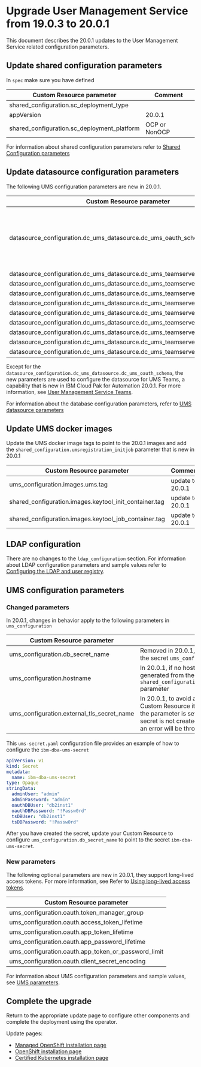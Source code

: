 # Upgrade User Management Service from 19.0.3 to 20.0.1

This document describes the 20.0.1 updates to the User Management Service related configuration parameters.

## Update shared configuration parameters

In `spec` make sure you have defined

| Custom Resource parameter                                                      |        Comment    |
| ------------------------------------------------------------------------------ | ------------------|
| shared_configuration.sc_deployment_type                                        |                   |
| appVersion                                                                     |  20.0.1           |
| shared_configuration.sc_deployment_platform                                    |  OCP or NonOCP    |

For information about shared configuration parameters refer to [Shared Configuration parameters](https://www.ibm.com/support/knowledgecenter/SSYHZ8_20.0.x/com.ibm.dba.ref/k8s_topics/ref_shared_config_params.html)


## Update datasource configuration parameters

The following UMS configuration parameters are new in 20.0.1. 

| Custom Resource parameter                                                      |        Comment    |
| ------------------------------------------------------------------------------ | ------------------|
| datasource_configuration.dc_ums_datasource.dc_ums_oauth_schema                 | Optional parameter, can be specified if a schema was created. |
| datasource_configuration.dc_ums_datasource.dc_ums_teamserver_type              |                   |
| datasource_configuration.dc_ums_datasource.dc_ums_teamserver_host              |                   |
| datasource_configuration.dc_ums_datasource.dc_ums_teamserver_port              |                   |
| datasource_configuration.dc_ums_datasource.dc_ums_teamserver_name              |                   |
| datasource_configuration.dc_ums_datasource.dc_ums_teamserver_ssl               |                   |
| datasource_configuration.dc_ums_datasource.dc_ums_teamserver_ssl_secret_name   |                   |
| datasource_configuration.dc_ums_datasource.dc_ums_teamserver_driverfiles       |                   |
| datasource_configuration.dc_ums_datasource.dc_ums_teamserver_alternate_hosts   |                   |
| datasource_configuration.dc_ums_datasource.dc_ums_teamserver_alternate_ports   |                   |

Except for the `datasource_configuration.dc_ums_datasource.dc_ums_oauth_schema`, the new parameters are used to configure the datasource for 
UMS Teams, a capability that is new in IBM Cloud Pak for Automation 20.0.1. For more information, see [User Management Service Teams](https://www.ibm.com/support/knowledgecenter/SSYHZ8_20.0.x/com.ibm.dba.offerings/topics/con_ums_teams_option.html).

For information about the database configuration parameters, refer to [UMS datasource parameters](https://www.ibm.com/support/knowledgecenter/SSYHZ8_20.0.x/com.ibm.dba.ref/k8s_topics/ref_ums_params_database.html)

## Update UMS docker images

Update the UMS docker image tags to point to the 20.0.1 images and add the `shared_configuration.umsregistration_initjob` parameter that is new in 20.0.1


| Custom Resource parameter                                                      |        Comment    |
| ------------------------------------------------------------------------------ | ------------------|
| ums_configuration.images.ums.tag                                               | update to 20.0.1            |
| shared_configuration.images.keytool_init_container.tag              |  update to 20.0.1                 |
| shared_configuration.images.keytool_job_container.tag              |   update to 20.0.1                |


## LDAP configuration

There are no changes to the `ldap_configuration` section.
For information about LDAP configuration parameters and sample values refer to [Configuring the LDAP and user registry](https://www.ibm.com/support/knowledgecenter/SSYHZ8_20.0.x/com.ibm.dba.ref/k8s_topics/ref_k8s_ldap.html).


## UMS configuration parameters

### Changed parameters

In 20.0.1, changes in behavior apply to the following parameters in `ums_configuration` 

| Custom Resource parameter                     |              Comment |
| --------------------------------------------- | -------------------- |
| ums_configuration.db_secret_name              | Removed in 20.0.1, move the database credentials to the secret `ums_configuration.admin_secret_name`    |
| ums_configuration.hostname                    | In 20.0.1, if no hostname is specified, the hostname is generated from the `shared_configuration.sc_deployment_hostname_suffix` parameter  |
| ums_configuration.external_tls_secret_name    | In 20.0.1, to avoid an invalid configuration in the Custom Resource it is required to create the secret if the parameter is set. If the parameter is set, but the secret is not created, UMS will not be deployed and an error will be thrown in the operator log.|

This `ums-secret.yaml` configuration file provides an example of how to configure the `ibm-dba-ums-secret` 

```yaml
apiVersion: v1
kind: Secret
metadata:
  name: ibm-dba-ums-secret
type: Opaque
stringData:
  adminUser: "admin"
  adminPassword: "admin"
  oauthDBUser: "db2inst1"
  oauthDBPassword: "!Passw0rd"
  tsDBUser: "db2inst1"
  tsDBPassword: "!Passw0rd"
```

After you have created the secret, update your Custom Resource to configure `ums_configuration.db_secret_name` to point to the secret `ibm-dba-ums-secret`.

### New parameters
The following optional parameters are new in 20.0.1, they support long-lived access tokens. For more information, see Refer to [Using long-lived access tokens](https://www.ibm.com/support/knowledgecenter/SSYHZ8_20.0.x/com.ibm.dba.offerings/topics/con_ums_sso_app_token.html).

| Custom Resource parameter                             |
| ----------------------------------------------------- |
|  ums_configuration.oauth.token_manager_group          |
|  ums_configuration.oauth.access_token_lifetime        |
|  ums_configuration.oauth.app_token_lifetime           |
|  ums_configuration.oauth.app_password_lifetime        |
|  ums_configuration.oauth.app_token_or_password_limit  |
|  ums_configuration.oauth.client_secret_encoding       |

For information about UMS configuration parameters and sample values, see [UMS parameters](https://www.ibm.com/support/knowledgecenter/SSYHZ8_20.0.x/com.ibm.dba.ref/k8s_topics/ref_ums_params_ums.html).

## Complete the upgrade
Return to the appropriate update page to configure other components and complete the deployment using the operator.

Update pages:
   - [Managed OpenShift installation page](../platform/roks/update.md)
   - [OpenShift installation page](../platform/ocp/update.md)
   - [Certified Kubernetes installation page](../platform/k8s/update.md)
